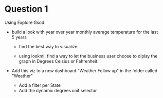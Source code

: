 # Question 1

Using Explore Gsod

* build a look with year over year monthly average temperature for the last 5 years
  * find the best way to visualize

  * using lookml, find a way to let the business user choose to diplay the graph in Degrees Celsius or Fahrenheit.

* Add this viz to a new dashboard "Weather Follow up" in the folder called "Weather"
  * Add a filter per State
  * Add the dynamic degrees unit selector
